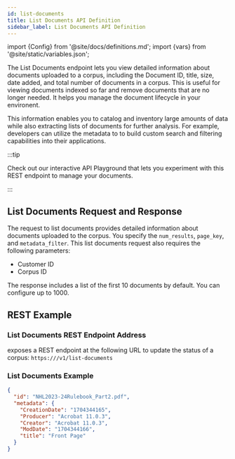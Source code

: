 ```yaml
---
id: list-documents
title: List Documents API Definition
sidebar_label: List Documents API Definition
---
```


import {Config} from '@site/docs/definitions.md';
import {vars} from '@site/static/variables.json';

The List Documents endpoint lets you view detailed information about documents 
uploaded to a corpus, including the Document ID, title, size, date added, and 
total number of documents in a corpus. This is useful for viewing documents 
indexed so far and remove documents that are no longer needed. It helps you 
manage the document lifecycle in your environent.

This information enables you to catalog and inventory large amounts of data 
while also extracting lists of documents for further analysis. For example, 
developers can utilize the metadata to to build custom search and filtering 
capabilities into their applications.

:::tip

Check out our interactive API Playground that lets you experiment with this 
REST endpoint to manage your documents.

:::

## List Documents Request and Response

The request to list documents provides detailed information about documents 
uploaded to the corpus. You specify the `num_results`, `page_key`, and 
`metadata_filter`. This list documents request also requires the following 
parameters:

* Customer ID
* Corpus ID

The response includes a list of the first 10 documents by default. You can 
configure up to 1000.


## REST Example

### List Documents REST Endpoint Address

<Config v="names.product"/> exposes a REST endpoint at the following URL
to update the status of a corpus:
<code>https://<Config v="domains.rest.admin"/>/v1/list-documents</code>

### List Documents Example

```json
{
  "id": "NHL2023-24Rulebook_Part2.pdf",
  "metadata": {
    "CreationDate": "1704344165",
    "Producer": "Acrobat 11.0.3",
    "Creator": "Acrobat 11.0.3",
    "ModDate": "1704344166",
    "title": "Front Page"
  }
}
```